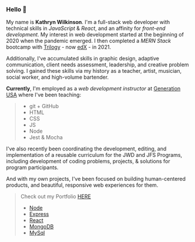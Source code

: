 <!--
**NAHco-code/NAHco-code** is a ✨ _special_ ✨ repository because its `README.md` (this file) appears on your GitHub profile.

Here are some ideas to get you started:

- 🔭 I’m currently working on ...
- 🌱 I’m currently learning ...
- 👯 I’m looking to collaborate on ...
- 🤔 I’m looking for help with ...
- 💬 Ask me about ...
- 📫 How to reach me: ...
- 😄 Pronouns: ...
- ⚡ Fun fact: ...
-->
### Hello 👋

My name is **Kathryn Wilkinson**. I'm a full-stack web developer with technical skills in *JavaScript* & *React*, and an affinity for *front-end development*. My interest in web development started at the beginning of 2020 when the pandemic emerged. I then completed a *MERN Stack* bootcamp with [Trilogy](https://en.wikipedia.org/wiki/Trilogy_Education_Services) - now [edX](https://www.edx.org/boot-camps/about) - in 2021.

Additionally, I've accumulated skills in graphic design, adaptive communication, client needs assessment, leadership, and creative problem solving. I gained these skills via my history as a teacher, artist, musician, social worker, and high-volume bartender.

**Currently**, I'm employed as a *web development instructor* at [Generation USA](https://www.generation.org/) where I've been teaching: 

>- git + GitHub
>- HTML 
>- CSS
>- JS
>- Node 
>- Jest & Mocha

I've also recently been coordinating the development, editing, and implementation of a reusable curriculum for the JWD and JFS Programs, including development of coding problems, projects, & solutions for program participants.

<!-- >Take a look at some of the program repositories I've created and contributed to!
>- [JWD Master Class Repository](https://github.com/GenUSA-Learners/jwd-master-class-repo)
>- [JWD National Flex 04](https://github.com/GenUSA-Learners/jwd-nat-flex-04)
>- [JWD National Flex 06](https://github.com/GenUSA-Learners/jwd-nat-flex-06)
>- [Career Assets](https://github.com/GenUSA-Learners/Career-Assets) -->

And with my own projects, I've been focused on building human-centered products, and beautiful, responsive web experiences for them.

>Check out my Portfolio [HERE](https://kathrynwilkinson.github.io/Portfolio/)
>- [Node](https://nodejs.org/en/)
>- [Express](https://expressjs.com/)
>- [React](https://reactjs.org/docs/getting-started.html)
>- [MongoDB](https://www.mongodb.com/)
>- [MySql](https://www.mysql.com/)
